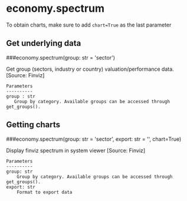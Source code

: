 # economy.spectrum

To obtain charts, make sure to add `chart=True` as the last parameter

## Get underlying data 
###economy.spectrum(group: str = 'sector')

Get group (sectors, industry or country) valuation/performance data. [Source: Finviz]

    Parameters
    ----------
    group : str
       Group by category. Available groups can be accessed through get_groups().

## Getting charts 
###economy.spectrum(group: str = 'sector', export: str = '', chart=True)

Display finviz spectrum in system viewer [Source: Finviz]

    Parameters
    ----------
    group: str
        Group by category. Available groups can be accessed through get_groups().
    export: str
        Format to export data
